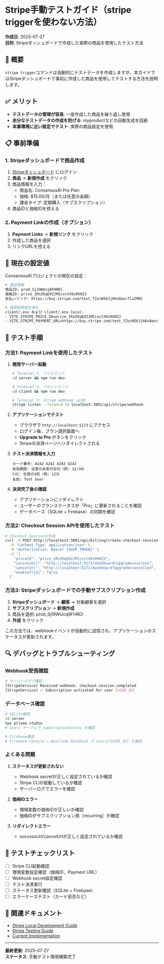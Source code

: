 # Stripe手動テストガイド（stripe triggerを使わない方法）

**作成日**: 2025-07-27  
**目的**: Stripeダッシュボードで作成した実際の商品を使用したテスト方法

## 🎯 概要

`stripe trigger`コマンドは自動的にテストデータを作成しますが、本ガイドではStripeダッシュボードで事前に作成した商品を使用してテストする方法を説明します。

## ✅ メリット

- **テストデータの管理が容易**: 一度作成した商品を繰り返し使用
- **余分なテストデータの作成を防げる**: myproductなどの自動生成を回避
- **本番環境に近い設定でテスト**: 実際の商品設定を使用

## 📋 事前準備

### 1. Stripeダッシュボードで商品作成

1. [Stripeダッシュボード](https://dashboard.stripe.com/test/products) にログイン
2. **商品** → **新規作成** をクリック
3. 商品情報を入力：
   - 商品名: ConsensusAI Pro Plan
   - 価格: $15.00/月（または任意の金額）
   - 課金タイプ: 定期購入（サブスクリプション）
4. 商品IDと価格IDを控える

### 2. Payment Linkの作成（オプション）

1. **Payment Links** → **新規リンク** をクリック
2. 作成した商品を選択
3. リンクURLを控える

## 🔧 現在の設定値

ConsensusAIプロジェクトの現在の設定：

```bash
# 商品情報
商品ID: prod_Sj19WUcq9FHRDl
価格ID: price_1RnZ6qEOZJMIcvctX9z0VHZJ
支払いリンク: https://buy.stripe.com/test_fZucN56Jj6Kx8eocflaIM02

# 環境変数設定済み
client/.env および client/.env.local:
- VITE_STRIPE_PRICE_ID=price_1RnZ6qEOZJMIcvctX9z0VHZJ
- VITE_STRIPE_PAYMENT_URL=https://buy.stripe.com/test_fZucN56Jj6Kx8eocflaIM02
```

## 🧪 テスト手順

### 方法1: Payment Linkを使用したテスト

1. **開発サーバー起動**
   ```bash
   # Terminal 1: バックエンド
   cd server && npm run dev

   # Terminal 2: フロントエンド
   cd client && npm run dev

   # Terminal 3: Stripe webhook（必須）
   stripe listen --forward-to localhost:3001/api/stripe/webhook
   ```

2. **アプリケーションでテスト**
   - ブラウザで `http://localhost:5173` にアクセス
   - ログイン後、プラン選択画面へ
   - **Upgrade to Pro** ボタンをクリック
   - Stripeの決済ページへリダイレクトされる

3. **テスト決済情報を入力**
   ```
   カード番号: 4242 4242 4242 4242
   有効期限: 任意の未来の日付（例: 12/34）
   CVC: 任意の3桁（例: 123）
   名前: Test User
   ```

4. **決済完了後の確認**
   - アプリケーションにリダイレクト
   - ユーザーのプランステータスが「Pro」に更新されることを確認
   - データベース（SQLite + Firebase）の同期を確認

### 方法2: Checkout Session APIを使用したテスト

```bash
# Checkout Sessionの作成
curl -X POST http://localhost:3001/api/billing/create-checkout-session \
  -H "Content-Type: application/json" \
  -H "Authorization: Bearer [USER_TOKEN]" \
  -d '{
    "priceId": "price_1RnZ6qEOZJMIcvctX9z0VHZJ",
    "successUrl": "http://localhost:5173/dashboard?upgrade=success",
    "cancelUrl": "http://localhost:5173/dashboard?upgrade=cancelled",
    "enableTrial": false
  }'
```

### 方法3: Stripeダッシュボードでの手動サブスクリプション作成

1. **Stripeダッシュボード** → **顧客** → 対象顧客を選択
2. **サブスクリプション** → **新規作成**
3. 商品を選択: prod_Sj19WUcq9FHRDl
4. **作成** をクリック

この方法では、webhookイベントが自動的に送信され、アプリケーションのステータスが更新されます。

## 🔍 デバッグとトラブルシューティング

### Webhook受信確認

```bash
# サーバーログで確認
[StripeService] Received webhook: checkout.session.completed
[StripeService] ✅ Subscription activated for user [USER_ID]
```

### データベース確認

```bash
# SQLite確認
cd server
npx prisma studio
# Users テーブルで subscriptionStatus を確認

# Firebase確認
# Firebase Console > Realtime Database で users/[USER_ID] を確認
```

### よくある問題

1. **ステータスが更新されない**
   - Webhook secretが正しく設定されているか確認
   - Stripe CLIが起動しているか確認
   - サーバーログでエラーを確認

2. **価格IDエラー**
   - 環境変数の価格IDが正しいか確認
   - 価格IDがサブスクリプション用（recurring）か確認

3. **リダイレクトエラー**
   - successUrl/cancelUrlが正しく設定されているか確認

## 📝 テストチェックリスト

- [ ] Stripe CLI起動確認
- [ ] 環境変数設定確認（価格ID、Payment URL）
- [ ] Webhook secret設定確認
- [ ] テスト決済実行
- [ ] ステータス更新確認（SQLite + Firebase）
- [ ] エラーケーステスト（カード拒否など）

## 🔗 関連ドキュメント

- [Stripe Local Development Guide](./stripe-local-development.md)
- [Stripe Testing Guide](./stripe-testing-guide.md)
- [Current Implementation](./current-implementation.md)

---

**最終更新**: 2025-07-27  
**ステータス**: 手動テスト環境構築完了